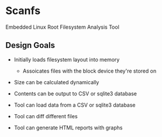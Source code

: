 # Scanfs
Embedded Linux Root Filesystem Analysis Tool

## Design Goals
* Initially loads filesystem layout into memory
  * Assoicates files with the block device they're stored on
* Size can be calculated dynamically

* Contents can be output to CSV or sqlite3 database

* Tool can load data from a CSV or sqlite3 database

* Tool can diff different files

* Tool can generate HTML reports with graphs